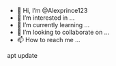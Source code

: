 - 👋 Hi, I’m @Alexprince123
- 👀 I’m interested in ...
- 🌱 I’m currently learning ...
- 💞️ I’m looking to collaborate on ...
- 📫 How to reach me ...

<!---
Alexprince123/Alexprince123 is a ✨ special ✨ repository because its `README.md` (this file) appears on your GitHub profile.
You can click the Preview link to take a look at your changes.
--->apt update 

